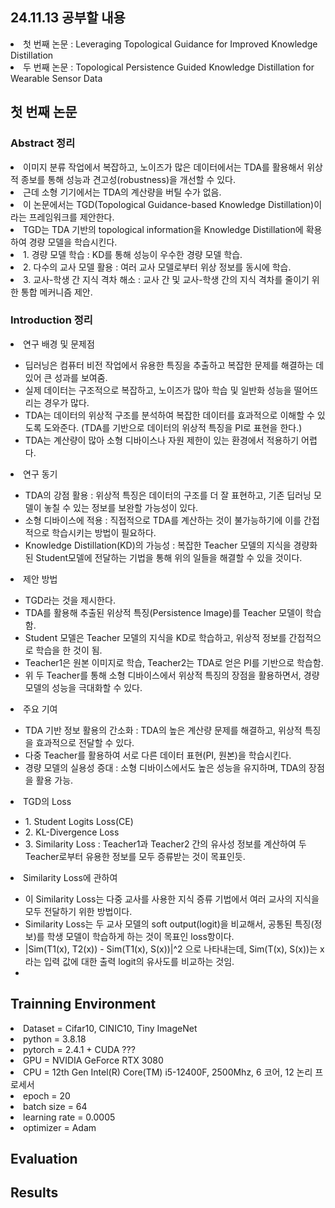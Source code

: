 ## 24.11.13 공부할 내용
<li> 첫 번째 논문 : Leveraging Topological Guidance for Improved Knowledge Distillation </li>
<li> 두 번째 논문 : Topological Persistence Guided Knowledge Distillation for Wearable Sensor Data </li>

## 첫 번째 논문
### Abstract 정리
<li> 이미지 분류 작업에서 복잡하고, 노이즈가 많은 데이터에서는 TDA를 활용해서 위상적 종보를 통해 성능과 견고성(robustness)을 개선할 수 있다. </li>
<li> 근데 소형 기기에서는 TDA의 계산량을 버틸 수가 없음. </li>
<li> 이 논문에서는 TGD(Topological Guidance-based Knowledge Distillation)이라는 프레임워크를 제안한다. </li>
<li> TGD는 TDA 기반의 topological information을 Knowledge Distillation에 확용하여 경량 모델을 학습시킨다. </li>
<li> 1. 경량 모델 학습 : KD를 통해 성능이 우수한 경량 모델 학습. </li>
<li> 2. 다수의 교사 모델 활용 : 여러 교사 모델로부터 위상 정보를 동시에 학습. </li>
<li> 3. 교사-학생 간 지식 격차 해소 : 교사 간 및 교사-학생 간의 지식 격차를 줄이기 위한 통합 메커니즘 제안. </li>

### Introduction 정리
<li> 연구 배경 및 문제점 </li>
<ul>
<li> 딥러닝은 컴퓨터 비전 작업에서 유용한 특징을 추출하고 복잡한 문제를 해결하는 데 있어 큰 성과를 보여줌. </li>
<li> 실제 데이터는 구조적으로 복잡하고, 노이즈가 많아 학습 및 일반화 성능을 떨어뜨리는 경우가 많다. </li>
<li> TDA는 데이터의 위상적 구조를 분석하여 복잡한 데이터를 효과적으로 이해할 수 있도록 도와준다. (TDA를 기반으로 데이터의 위상적 특징을 PI로 표현을 한다.) </li>
<li> TDA는 계산량이 많아 소형 디바이스나 자원 제한이 있는 환경에서 적용하기 어렵다. </li>
</ul>
<li> 연구 동기 </li>
<ul>
<li> TDA의 강점 활용 : 위상적 특징은 데이터의 구조를 더 잘 표현하고, 기존 딥러닝 모델이 놓칠 수 있는 정보를 보완할 가능성이 있다. </li>
<li> 소형 디바이스에 적용 : 직접적으로 TDA를 계산하는 것이 불가능하기에 이를 간접적으로 학습시키는 방법이 필요하다. </li>
<li> Knowledge Distillation(KD)의 가능성 : 복잡한 Teacher 모델의 지식을 경량화된 Student모델에 전달하는 기법을 통해 위의 일들을 해결할 수 있을 것이다. </li>
</ul>
<li> 제안 방법 </li>
<ul>
<li> TGD라는 것을 제시한다. </li>
<li> TDA를 활용해 추출된 위상적 특징(Persistence Image)를 Teacher 모델이 학습함. </li>
<li> Student 모델은 Teacher 모델의 지식을 KD로 학습하고, 위상적 정보를 간접적으로 학습을 한 것이 됨. </li>
<li> Teacher1은 원본 이미지로 학습, Teacher2는 TDA로 얻은 PI를 기반으로 학습함. </li>
<li> 위 두 Teacher를 통해 소형 디바이스에서 위상적 특징의 장점을 활용하면서, 경량 모델의 성능을 극대화할 수 있다. </li>
</ul>
<li> 주요 기여 </li>
<ul>
<li> TDA 기반 정보 활용의 간소화 : TDA의 높은 계산량 문제를 해결하고, 위상적 특징을 효과적으로 전달할 수 있다. </li>
<li> 다중 Teacher를 활용하여 서로 다른 데이터 표현(PI, 원본)을 학습시킨다. </li>
<li> 경량 모델의 실용성 증대 : 소형 디바이스에서도 높은 성능을 유지하며, TDA의 장점을 활용 가능. </li>
</ul>
<li> TGD의 Loss </li>
<ul>
<li> 1. Student Logits Loss(CE) </li>
<li> 2. KL-Divergence Loss </li>
<li> 3. Similarity Loss : Teacher1과 Teacher2 간의 유사성 정보를 계산하여 두 Teacher로부터 유용한 정보를 모두 증류받는 것이 목표인듯. </li>
</ul>
<li> Similarity Loss에 관하여 </li>
<ul>
<li> 이 Similarity Loss는 다중 교사를 사용한 지식 증류 기법에서 여러 교사의 지식을 모두 전달하기 위한 방법이다. </li>
<li> Similarity Loss는 두 교사 모델의 soft output(logit)을 비교해서, 공통된 특징(정보)를 학생 모델이 학습하게 하는 것이 목표인 loss항이다. </li>
<li> |Sim(T1(x), T2(x)) - Sim(T1(x), S(x))|^2 으로 나타내는데, Sim(T(x), S(x))는 x라는 입력 값에 대한 출력 logit의 유사도를 비교하는 것임. </li>
<li>  </li>
</ul>



## Trainning Environment
<li> Dataset = Cifar10, CINIC10, Tiny ImageNet </li>
<li> python = 3.8.18 </li>
<li> pytorch = 2.4.1 + CUDA ??? </li>
<li> GPU = NVIDIA GeForce RTX 3080 </li>
<li> CPU = 12th Gen Intel(R) Core(TM) i5-12400F, 2500Mhz, 6 코어, 12 논리 프로세서 </li>
<li> epoch = 20 </li>
<li> batch size = 64 </li>
<li> learning rate = 0.0005 </li>
<li> optimizer = Adam </li>



## Evaluation


## Results